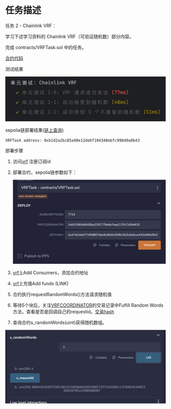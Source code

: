 # 任务描述

任务 2 - Chainlink VRF：

学习下述学习资料的 Chainlink VRF（可验证随机数）部分内容。

完成 contracts/VRFTask.sol 中的任务。

[合约代码](contracts/VRFTask.sol)

测试结果

![img.png](img.png)

sepolia链部署结果([链上查询](https://sepolia.etherscan.io/address/0xb1d2a2bc85a90e12debf104340ebfc998d0a0b43))

```
VRFTask address: 0xb1d2a2bc85a90e12debf104340ebfc998d0a0b43
```

部署步骤
1. 访问[vrf](https://vrf.chain.link/) 注册订阅id
2. 部署合约，sepolia链参数如下：

   ![img_1.png](img_1.png)

3. [vrf](https://vrf.chain.link/)上Add Consumers，添加合约地址
4. [vrf](https://vrf.chain.link/)上充值Add funds (LINK)
5. 合约执行requestRandomWords()方法请求随机值
6. 等待5个块后，关注[VRFCOORDINATOR](https://sepolia.etherscan.io/address/0x8103b0a8a00be2ddc778e6e7eaa21791cd364625)的交易记录中Fulfill Random Words方法，查看是否是回调自己的requestid。[交易hash](https://sepolia.etherscan.io/tx/0x1600854e0cf7c3c48e0274d1395e5321c3840a1e8c9b078d43d5d8aac9863f86#eventlog)
7. 查询合约s_randomWords(uint)获得随机数组。

![img_2.png](img_2.png)

